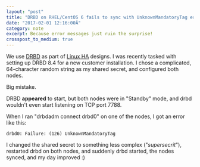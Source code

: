 ```yaml
---
layout: "post"
title: "DRBD on RHEL/CentOS 6 fails to sync with UnknownMandatoryTag error"
date: "2017-02-01 12:16:00Â"
category: note
excerpt: Because error messages just ruin the surprise!
crosspost_to_medium: true
---
```

We use [DRBD](https://www.drbd.org/en/) as part of [Linux HA](http://linux-ha.org/wiki/Main_Page) designs. I was recently tasked with setting up DRBD 8.4 for a new customer installation. I chose a complicated, 64-character random string as my shared secret, and configured both nodes.

Big mistake.

DRBD __appeared__ to start, but both nodes were in "Standby" mode, and drbd wouldn't even start listening on TCP port 7788.

When I ran "drbdadm connect drbd0" on one of the nodes, I got an error like this:

````
drbd0: Failure: (126) UnknownMandatoryTag
````

I changed the shared secret to something less complex ("_supersecrit_"), restarted drbd on both nodes, and suddenly drbd started, the nodes synced, and my day improved :)
